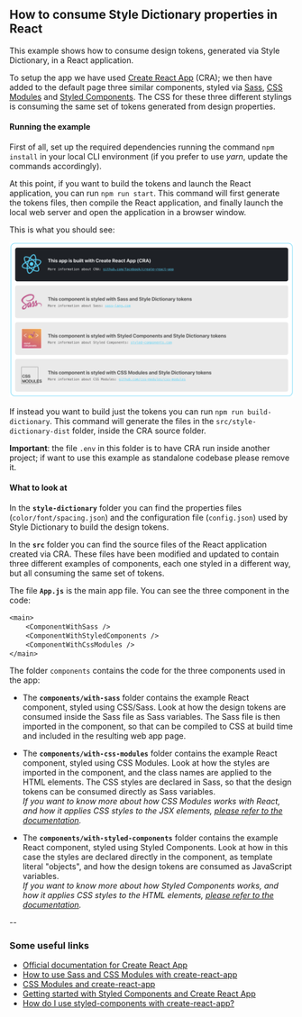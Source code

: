 ## How to consume Style Dictionary properties in React

This example shows how to consume design tokens, generated via Style Dictionary, in a React application. 

To setup the app we have used [Create React App](https://facebook.github.io/create-react-app/) (CRA); we then have added to the default page three similar components, styled via [Sass](http://sass-lang.com/), [CSS Modules](https://github.com/css-modules/css-modules) and [Styled Components](https://www.styled-components.com). The CSS for these three different stylings is consuming the same set of tokens generated from design properties.

#### Running the example

First of all, set up the required dependencies running the command `npm install` in your local CLI environment (if you prefer to use *yarn*, update the commands accordingly).

At this point, if you want to build the tokens and launch the React application, you can run `npm run start`. This command will first generate the tokens files, then compile the React application, and finally launch the local web server and open the application in a browser window.

This is what you should see:

<img alt="screenshot of the React application" src="README.media/react-app-screenshot.png" />

If instead you want to build just the tokens you can run `npm run build-dictionary`. This command will generate the files in the `src/style-dictionary-dist` folder, inside the CRA source folder.

**Important**: the file `.env` in this folder is to have CRA run inside another project; if want to use this example as standalone codebase please remove it.


#### What to look at

In the **`style-dictionary`** folder you can find the properties files (`color/font/spacing.json`) and the configuration file (`config.json`) used by Style Dictionary to build the design tokens.

In the **`src`** folder you can find the source files of the React application created via CRA. These files have been modified and updated to contain three different examples of components, each one styled in a different way, but all consuming the same set of tokens.

The file **`App.js`** is the main app file. You can see the three component in the code:

```
<main>
    <ComponentWithSass />
    <ComponentWithStyledComponents />
    <ComponentWithCssModules />
</main>
```

The folder `components` contains the code for the three components used in the app:

- The **`components/with-sass`** folder contains the example React component, styled using CSS/Sass. Look at how the design tokens are consumed inside the Sass file as Sass variables. The Sass file is then imported in the component, so that can be compiled to CSS at build time and included in the resulting web app page.

- The **`components/with-css-modules`** folder contains the example React component, styled using CSS Modules. Look at how the styles are imported in the component, and the class names are applied to the HTML elements. The CSS styles are declared in Sass, so that the design tokens can be consumed directly as Sass variables.<br>*If you want to know more about how CSS Modules works with React, and how it applies CSS styles to the JSX elements, [please refer to the documentation](https://github.com/css-modules/css-modules/blob/master/docs/css-modules-with-react.md).*

* The **`components/with-styled-components`** folder contains the example React component, styled using Styled Components. Look at how in this case the styles are declared directly in the component, as template literal "objects", and how the design tokens are consumed as JavaScript variables.<br>*If you want to know more about how Styled Components works, and how it applies CSS styles to the HTML elements, [please refer to the documentation](https://www.styled-components.com/docs/basics#getting-started).*

--


### Some useful links

- [Official documentation for Create React App](https://github.com/facebook/create-react-app)
- [How to use Sass and CSS Modules with create-react-app
](https://blog.bitsrc.io/how-to-use-sass-and-css-modules-with-create-react-app-83fa8b805e5e)
- [CSS Modules and create-react-app](https://www.robinwieruch.de/create-react-app-css-modules/)
- [Getting started with Styled Components and Create React App](https://medium.com/styled-components/styled-components-getting-started-c9818acbcbbd)
- [How do I use styled-components with create-react-app?](https://www.styled-components.com/docs/faqs#how-do-i-use-styledcomponents-with-createreactapp)
